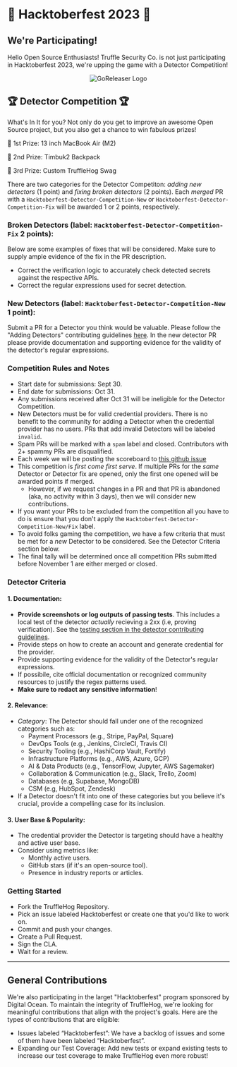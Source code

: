 # 🎉 Hacktoberfest 2023 🎉
## We're Participating!
Hello Open Source Enthusiasts! Truffle Security Co. is not just participating in Hacktoberfest 2023, we're upping the game with a Detector Competition!

<p align="center">
  <img alt="GoReleaser Logo" src="https://res.cloudinary.com/doqeieyc1/image/upload/v1695073802/TruffleHog_2_zxbt2b.png"  />
</p>

## 🏆 Detector Competition 🏆
What's In It for you? Not only do you get to improve an awesome Open Source project, but you also get a chance to win fabulous prizes!

🥇 1st Prize: 13 inch MacBook Air (M2)

🥈 2nd Prize: Timbuk2 Backpack

🥉 3rd Prize: Custom TruffleHog Swag

There are two categories for the Detector Competiton: _adding new detectors_ (1 point) and _fixing broken detectors_ (2 points). Each _merged_ PR with a `Hacktoberfest-Detector-Competition-New` or `Hacktoberfest-Detector-Competition-Fix` will be awarded 1 or 2 points, respectively.

### Broken Detectors (label: `Hacktoberfest-Detector-Competition-Fix` 2 points):
Below are some examples of fixes that will be considered. Make sure to supply ample evidence of the fix in the PR description.
- Correct the verification logic to accurately check detected secrets against the respective APIs.
- Correct the regular expressions used for secret detection.


### New Detectors (label: `Hacktoberfest-Detector-Competition-New` 1 point):

Submit a PR for a Detector you think would be valuable. Please follow the "Adding Detectors" contributing guidelines [here](https://github.com/trufflesecurity/trufflehog/blob/main/hack/docs/Adding_Detectors_external.md). In the new detector PR please provide documentation and supporting evidence for the validity of the detector's regular expressions.

### Competition Rules and Notes
- Start date for submissions: Sept 30.
- End date for submissions: Oct 31.
- Any submissions received after Oct 31 will be ineligible for the Detector Competition.
- New Detectors must be for valid credential providers. There is no benefit to the community for adding a Detector when the credential provider has no users. PRs that add invalid Detectors will be labeled `invalid`.
- Spam PRs will be marked with a `spam` label and closed. Contributors with 2+ spammy PRs are disqualified.
- Each week we will be posting the scoreboard to [this github issue](TODO)
- This competition is _first come first serve_. If multiple PRs for the _same_ Detector or Detector fix are opened, only the first one opened will be awarded points if merged.
    - However, if we request changes in a PR and that PR is abandoned (aka, no activity within 3 days), then we will consider new contributions.
- If you want your PRs to be excluded from the competition all you have to do is ensure that you don't apply the `Hacktoberfest-Detector-Competition-New/Fix` label.
- To avoid folks gaming the competition, we have a few criteria that must be met for a _new_ Detector to be considered. See the Detector Criteria section below.
- The final tally will be determined once all competition PRs submitted before November 1 are either merged or closed.


### Detector Criteria

#### 1. Documentation:
- **Provide screenshots or log outputs of passing tests**. This includes a local test of the detector _actually_ recieving a 2xx (i.e, proving verification). See the [testing section in the detector contributing guidelines](https://github.com/trufflesecurity/trufflehog/blob/main/hack/docs/Adding_Detectors_external.md#testing-the-detector).
- Provide steps on how to create an account and generate credential for the provider.
- Provide supporting evidence for the validity of the Detector's regular expressions.
- If possibile, cite official documentation or recognized community resources to justify the regex patterns used.
- **Make sure to redact any sensitive information**!

#### 2. Relevance:
- *Category*: The Detector should fall under one of the recognized categories such as:
  - Payment Processors (e.g., Stripe, PayPal, Square)
  - DevOps Tools (e.g., Jenkins, CircleCI, Travis CI)
  - Security Tooling (e.g., HashiCorp Vault, Fortify)
  - Infrastructure Platforms (e.g., AWS, Azure, GCP)
  - AI & Data Products (e.g., TensorFlow, Jupyter, AWS Sagemaker)
  - Collaboration & Communication (e.g., Slack, Trello, Zoom)
  - Databases (e.g, Supabase, MongoDB)
  - CSM (e.g, HubSpot, Zendesk)
- If a Detector doesn't fit into one of these categories but you believe it's crucial, provide a compelling case for its inclusion.

#### 3. User Base & Popularity:
- The credential provider the Detector is targeting should have a healthy and active user base.
- Consider using metrics like:
  - Monthly active users.
  - GitHub stars (if it's an open-source tool).
  - Presence in industry reports or articles.

### Getting Started
- Fork the TruffleHog Repository.
- Pick an issue labeled Hacktoberfest or create one that you'd like to work on.
- Commit and push your changes.
- Create a Pull Request.
- Sign the CLA.
- Wait for a review.

---

## General Contributions
We're also participating in the larget "Hacktoberfest" program sponsored by Digital Ocean. To maintain the integrity of TruffleHog, we're looking for meaningful contributions that align with the project's goals. Here are the types of contributions that are eligible:
- Issues labeled “Hacktoberfest”: We have a backlog of issues and some of them have been labeled “Hacktoberfest”.
- Expanding our Test Coverage: Add new tests or expand existing tests to increase our test coverage to make TruffleHog even more robust!


